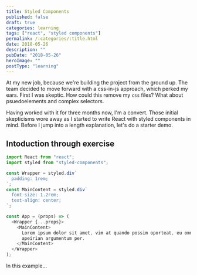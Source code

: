 ```yaml
---
title: Styled Components
published: false
draft: true
categories: learning
tags: ["react", "styled components"]
permalink: /:categories/:title.html
date: 2018-05-26
description: ""
pubDate: "2018-05-26"
heroImage: ""
postType: "learning"
---
```


At my new job, because we're building the project from the ground up. The team decided to move forward with a css-in-js approach, which perked my ears. First I was skeptic. How could this remove my `css` files? What about psuedoelements and complex selectors.

Having worked with it for three months now, I'm a convert. Those initial skepticisms wore away as I started to write React with styled components in mind. Before I jump into a length explanation, let's do a starter demo.

## Intoduction through exercise

```js
import React from "react";
import styled from "styled-components";

const Wrapper = styled.div`
  padding: 1rem;
`;
const MainContent = styled.div`
  font-size: 1.2rem;
  text-align: center;
`;

const App = (props) => (
  <Wrapper {...props}>
    <MainContent>
      Lorem ipsum dolor sit amet, vim at quando possim oporteat, eu omnium
      apeirian argumentum per.
    </MainContent>
  </Wrapper>
);
```

In this example...
